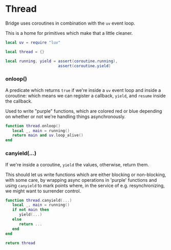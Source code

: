# Thread


Bridge uses coroutines in combination with the ``uv`` event loop.


This is a home for primitives which make that a little cleaner.

```lua
local uv = require "luv"
```
```lua
local thread = {}
```
```lua
local running, yield = assert(coroutine.running),
                       assert(coroutine.yield)

```
### onloop()

A predicate which returns ``true`` if we're inside a ``uv`` event loop and inside
a coroutine: which means we can register a callback, ``yield``, and ``resume``
inside the callback.


Used to write "purple" functions, which are colored red or blue depending on
whether or not we're handling things asynchronously.

```lua
function thread.onloop()
   local _, main = running()
   return main and uv.loop_alive()
end
```
### canyield(...)

If we're inside a coroutine, ``yield`` the values, otherwise, return them.


This should let us write functions which are either blocking or non-blocking,
with some care, by wrapping async operations in 'purple' functions and using
``canyield`` to mark points where, in the service of e.g. resynchronizing, we
might want to surrender control.

```lua
function thread.canyield(...)
   local _, main = running()
   if not main then
      yield(...)
   else
      return ...
   end
end
```
```lua
return thread
```
